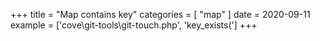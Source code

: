 +++
title = "Map contains key"
categories = [ "map" ]
date = 2020-09-11
example = ['cove\git-tools\git-touch.php', 'key_exists(']
+++
